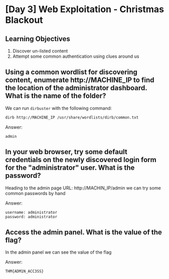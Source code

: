 # [Day 3] Web Exploitation - Christmas Blackout

## Learning Objectives

1. Discover un-listed content
2. Attempt some common authentication using clues around us

## Using a common wordlist for discovering content, enumerate http://MACHINE_IP to find the location of the administrator dashboard. What is the name of the folder?

We can run `dirbuster` with the following command:
```bash
dirb http://MACHINE_IP /usr/share/wordlists/dirb/common.txt
```
Answer:
```
admin
```

## In your web browser, try some default credentials on the newly discovered login form for the "administrator" user. What is the password?

Heading to the admin page URL: http://MACHIN_IP/admin we can try some common passwords by hand 

Answer:
```
username: administrator
password: administrator
```

## Access the admin panel. What is the value of the flag?

In the admin panel we can see the value of the flag

Answer:
```
THM{ADM1N_ACC3SS}
```